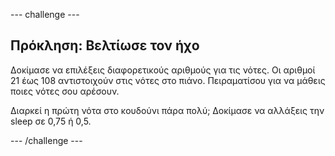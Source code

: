 \--- challenge \---

## Πρόκληση: Βελτίωσε τον ήχο

Δοκίμασε να επιλέξεις διαφορετικούς αριθμούς για τις νότες. Οι αριθμοί 21 έως 108 αντιστοιχούν στις νότες στο πιάνο. Πειραματίσου για να μάθεις ποιες νότες σου αρέσουν.

Διαρκεί η πρώτη νότα στο κουδούνι πάρα πολύ; Δοκίμασε να αλλάξεις την sleep σε 0,75 ή 0,5.

\--- /challenge \---